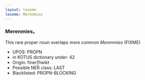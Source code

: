 ```yaml
---
layout: lexeme
lexeme: Merenmies
---
```


###  Merenmies₁

This rare proper noun overlaps more common *Merenmies* (FIXME)
* UPOS:  PROPN
* in KOTUS dictionary under:  42
* Origin:  finer|fiwikt
* Possible NER class:  LAST
* Blacklisted:  PROPN-BLOCKING

